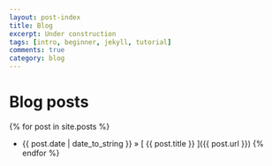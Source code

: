 ```yaml
---
layout: post-index
title: Blog
excerpt: Under construction
tags: [intro, beginner, jekyll, tutorial]
comments: true
category: blog
---
```

# Blog posts

{% for post in site.posts %}
  * {{ post.date | date_to_string }} &raquo; [ {{ post.title }} ]({{ post.url }})
{% endfor %}
